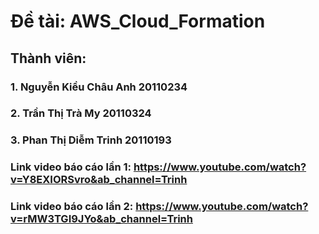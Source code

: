 # Đề tài: AWS_Cloud_Formation
## Thành viên:
### 1. Nguyễn Kiều Châu Anh 20110234
### 2. Trần Thị Trà My 20110324
### 3. Phan Thị Diễm Trinh 20110193
### Link video báo cáo lần 1: https://www.youtube.com/watch?v=Y8EXIORSvro&ab_channel=Trinh 
### Link video báo cáo lần 2: https://www.youtube.com/watch?v=rMW3TGI9JYo&ab_channel=Trinh
